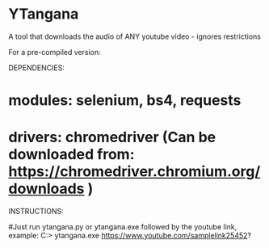 # YTangana
A tool that downloads the audio of ANY youtube video - ignores restrictions

For a pre-compiled version:

DEPENDENCIES:

# modules: selenium, bs4, requests
# drivers: chromedriver (Can be downloaded from: https://chromedriver.chromium.org/downloads )

INSTRUCTIONS:

#Just run ytangana.py or ytangana.exe followed by the youtube link, example:
  C:> ytangana.exe https://www.youtube.com/samplelink25452?
